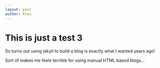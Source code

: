 ```yaml
---
layout: post
author: Alex
---
```

# This is just a test 3

So turns out using jekyll to build a blog is exactly what I wanted years ago!

Sort of makes me feels terrible for using manual HTML based blogs...
